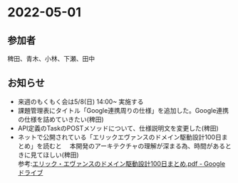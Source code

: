# 2022-05-01

## 参加者
稗田、青木、小林、下瀬、田中

## お知らせ
- 来週のもくもく会は5/8(日) 14:00~ 実施する
- 課題管理表にタイトル「Google連携周りの仕様」を追加した。Google連携の仕様を詰めていきたい(稗田)
- API定義のTaskのPOSTメソッドについて、仕様説明文を変更した(稗田)
- ネットで公開されている「エリックエヴァンスのドメイン駆動設計100日まとめ」を読むと
　本開発のアーキテクチャの理解が深まる為、時間があるときに見てほしい(稗田)  
  参考:[エリック・エヴァンスのドメイン駆動設計100日まとめ.pdf - Google ドライブ](https://drive.google.com/file/d/1MUpGJRCaU19-Ex9PQjwzENF7XHiHNChV/view)